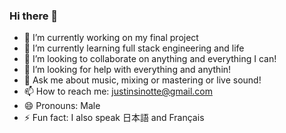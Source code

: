 ### Hi there 👋

<!-- 
**Justinsinotte/Justinsinotte** is a ✨ _special_ ✨ repository because its `README.md` (this file) appears on your GitHub profile. 


Here are some ideas to get you started:
-->

- 🔭 I’m currently working on my final project
- 🌱 I’m currently learning full stack engineering and life
- 👯 I’m looking to collaborate on anything and everything I can!
- 🤔 I’m looking for help with everything and anythin!
- 💬 Ask me about music, mixing or mastering or live sound!
- 📫 How to reach me: justinsinotte@gmail.com
- 😄 Pronouns: Male
- ⚡ Fun fact: I also speak 日本語 and Français
